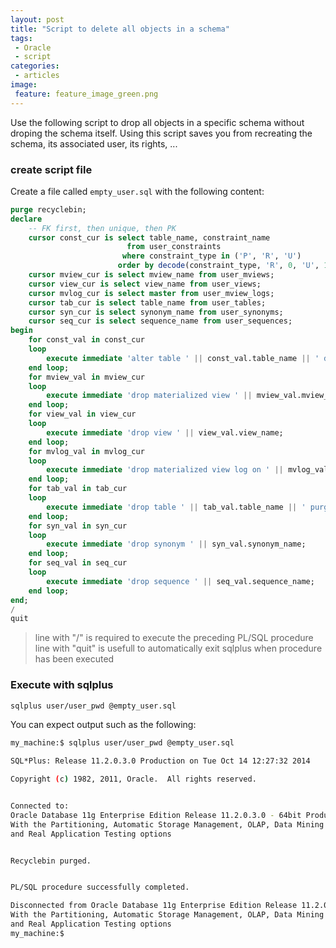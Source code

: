 ```yaml
---
layout: post
title: "Script to delete all objects in a schema"
tags:
 - Oracle
 - script
categories:
 - articles
image:
 feature: feature_image_green.png
---
```


Use the following script to drop all objects in a specific schema without droping the schema itself.
Using this script saves you from recreating the schema, its associated user, its rights, ...


### create script file

Create a file called ```empty_user.sql``` with the following content:

```sql
purge recyclebin;
declare
    -- FK first, then unique, then PK
    cursor const_cur is select table_name, constraint_name
                          from user_constraints
                         where constraint_type in ('P', 'R', 'U')
                        order by decode(constraint_type, 'R', 0, 'U', 1, 'P', 2, 3);
    cursor mview_cur is select mview_name from user_mviews;
    cursor view_cur is select view_name from user_views;
    cursor mvlog_cur is select master from user_mview_logs;
    cursor tab_cur is select table_name from user_tables;
    cursor syn_cur is select synonym_name from user_synonyms;
    cursor seq_cur is select sequence_name from user_sequences;
begin
    for const_val in const_cur
    loop
        execute immediate 'alter table ' || const_val.table_name || ' drop constraint ' || const_val.constraint_name;
    end loop;
    for mview_val in mview_cur
    loop
        execute immediate 'drop materialized view ' || mview_val.mview_name;
    end loop;
    for view_val in view_cur
    loop
        execute immediate 'drop view ' || view_val.view_name;
    end loop;
    for mvlog_val in mvlog_cur
    loop
        execute immediate 'drop materialized view log on ' || mvlog_val.master;
    end loop;
    for tab_val in tab_cur
    loop
        execute immediate 'drop table ' || tab_val.table_name || ' purge';
    end loop;
    for syn_val in syn_cur
    loop
        execute immediate 'drop synonym ' || syn_val.synonym_name;
    end loop;
    for seq_val in seq_cur
    loop
        execute immediate 'drop sequence ' || seq_val.sequence_name;
    end loop;
end;
/
quit
```

> line with "/" is required to execute the preceding PL/SQL procedure
> line with "quit" is usefull to automatically exit sqlplus when procedure has been executed

### Execute with sqlplus

```bash
sqlplus user/user_pwd @empty_user.sql
```

You can expect output such as the following:

```sh
my_machine:$ sqlplus user/user_pwd @empty_user.sql

SQL*Plus: Release 11.2.0.3.0 Production on Tue Oct 14 12:27:32 2014

Copyright (c) 1982, 2011, Oracle.  All rights reserved.


Connected to:
Oracle Database 11g Enterprise Edition Release 11.2.0.3.0 - 64bit Production
With the Partitioning, Automatic Storage Management, OLAP, Data Mining
and Real Application Testing options


Recyclebin purged.


PL/SQL procedure successfully completed.

Disconnected from Oracle Database 11g Enterprise Edition Release 11.2.0.3.0 - 64bit Production
With the Partitioning, Automatic Storage Management, OLAP, Data Mining
and Real Application Testing options
my_machine:$
```
